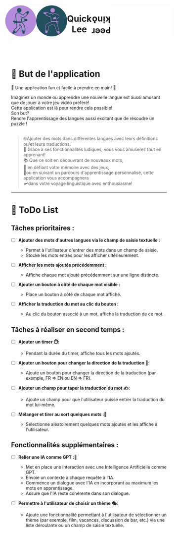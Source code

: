 
<div style="display:flex;justify-content:center;align-items:center;">
    <img src="https://github.com/8b477/Front_Quick_Lee/blob/master/Quick_Lee/Assets/karate-fighter-left.svg" alt="karate-fighter-left" width="100">
    <img align="right" src="https://github.com/8b477/Front_Quick_Lee/blob/master/Quick_Lee/Assets/karate-master-right.svg" alt="karate-fighter-right" width="100">
    <h1 align="center">Quick Lee</h1>
    <h1 align="center">ǫuᴉʞ ɹǝǝԀ</h1>
    <img src="https://github.com/8b477/Front_Quick_Lee/blob/master/Quick_Lee/Assets/karate-master-right-flip.svg" alt="karate-fighter-right" width="100">
    <img align="right" src="https://github.com/8b477/Front_Quick_Lee/blob/master/Quick_Lee/Assets/karate-fighter-left-flip.svg" alt="karate-fighter-left" width="100">
</div>

<br><br>

# 🎯 But de l'application

🚀 Une application fun et facile à prendre en main! 🎉

 Imaginez un monde où apprendre une nouvelle langue est aussi amusant que de jouer à votre jeu vidéo préféré!<br>
 Cette application est là pour rendre cela possible! <br>
 Son but?<br>
 Rendre l'apprentissage des langues  aussi excitant que de résoudre un puzzle !
<br><br>

>🤓Ajouter des mots dans différentes langues avec leurs définitions ou/et leurs traductions.<br>
🌟 Grâce à ses fonctionnalités ludiques, vous vous amuserez tout en apprenant!<br>
📚 Que ce soit en découvrant de nouveaux mots,<br>
🎲 en défiant votre mémoire avec des jeux, <br>
🌈ou en suivant un parcours d'apprentissage personnalisé, cette application vous accompagnera <br>
🛩️dans votre voyage linguistique avec enthousiasme!


---

# 📝 ToDo List
## Tâches prioritaires :

- [ ] **Ajouter des mots d'autres langues via le champ de saisie textuelle :**
   - Permet à l'utilisateur d'entrer des mots dans un champ de saisie.
   - Stocke les mots entrés pour les afficher ultérieurement.

- [ ] **Afficher les mots ajoutés précédemment :**
   - Affiche chaque mot ajouté précédemment sur une ligne distincte.

- [ ] **Ajouter un bouton à côté de chaque mot visible :**
   - Place un bouton à côté de chaque mot affiché.

- [ ] **Afficher la traduction du mot au clic du bouton :**
   - Au clic du bouton associé à un mot, affiche la traduction de ce mot.

## Tâches à réaliser en second temps :

- [ ] **Ajouter un timer ⏱️:**
   - Pendant la durée du timer, affiche tous les mots ajoutés.

- [ ] **Ajouter un bouton pour changer la direction de la traduction 🔄:**
   - Ajoute un bouton pour changer la direction de la traduction (par exemple, FR => EN ou EN => FR).

- [ ] **Ajouter un champ pour taper la traduction du mot ✍️:**
   - Ajoute un champ pour que l'utilisateur puisse entrer la traduction du mot lui-même.

- [ ] **Mélanger et tirer au sort quelques mots :🔀**
   - Sélectionne aléatoirement quelques mots ajoutés et les affiche à l'utilisateur.

## Fonctionnalités supplémentaires :

- [ ] **Relier une IA comme GPT :🤖**
   - Met en place une interaction avec une Intelligence Artificielle comme GPT.
   - Envoie un contexte à chaque requête à l'IA.
   - Commence un dialogue avec l'IA en incorporant au maximum les mots en apprentissage.
   - Assure que l'IA reste cohérente dans son dialogue.

- [ ] **Permettre à l'utilisateur de choisir un thème 🎭:**
    - Ajoute une fonctionnalité permettant à l'utilisateur de sélectionner un thème (par exemple, film, vacances, discussion de bar, etc.) via une liste déroulante ou un champ de saisie textuelle.
